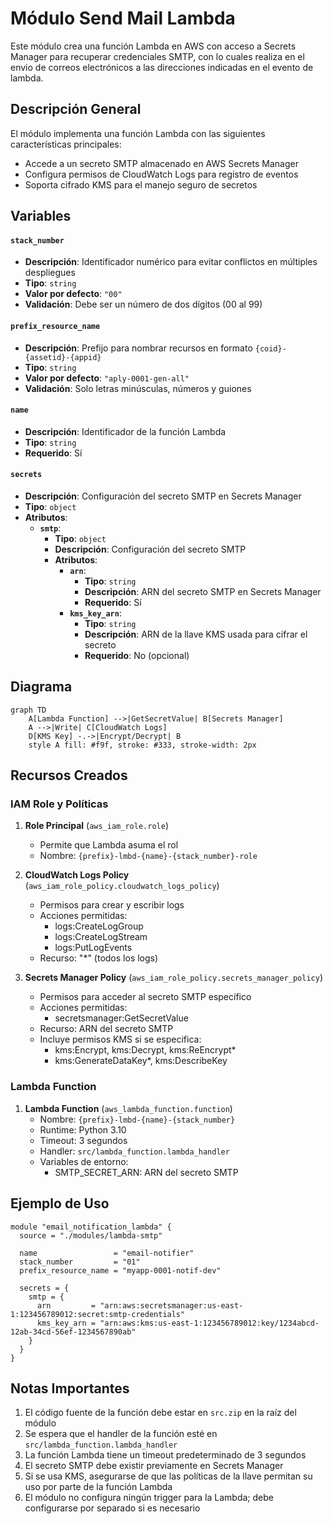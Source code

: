 # Módulo Send Mail Lambda

Este módulo crea una función Lambda en AWS con acceso a Secrets Manager para recuperar credenciales SMTP, con lo cuales
realiza en el envio de correos electrónicos a las direcciones indicadas en el evento de lambda.

## Descripción General

El módulo implementa una función Lambda con las siguientes características principales:

- Accede a un secreto SMTP almacenado en AWS Secrets Manager
- Configura permisos de CloudWatch Logs para registro de eventos
- Soporta cifrado KMS para el manejo seguro de secretos

## Variables

#### `stack_number`

- **Descripción**: Identificador numérico para evitar conflictos en múltiples despliegues
- **Tipo**: `string`
- **Valor por defecto**: `"00"`
- **Validación**: Debe ser un número de dos dígitos (00 al 99)

#### `prefix_resource_name`

- **Descripción**: Prefijo para nombrar recursos en formato `{coid}-{assetid}-{appid}`
- **Tipo**: `string`
- **Valor por defecto**: `"aply-0001-gen-all"`
- **Validación**: Solo letras minúsculas, números y guiones

#### `name`

- **Descripción**: Identificador de la función Lambda
- **Tipo**: `string`
- **Requerido**: Sí

#### `secrets`

- **Descripción**: Configuración del secreto SMTP en Secrets Manager
- **Tipo**: `object`
- **Atributos**:
    - **`smtp`**:
        - **Tipo**: `object`
        - **Descripción**: Configuración del secreto SMTP
        - **Atributos**:
            - **`arn`**:
                - **Tipo**: `string`
                - **Descripción**: ARN del secreto SMTP en Secrets Manager
                - **Requerido**: Sí
            - **`kms_key_arn`**:
                - **Tipo**: `string`
                - **Descripción**: ARN de la llave KMS usada para cifrar el secreto
                - **Requerido**: No (opcional)

## Diagrama

```mermaid
graph TD
    A[Lambda Function] -->|GetSecretValue| B[Secrets Manager]
    A -->|Write| C[CloudWatch Logs]
    D[KMS Key] -.->|Encrypt/Decrypt| B
    style A fill: #f9f, stroke: #333, stroke-width: 2px
```

## Recursos Creados

### IAM Role y Políticas

1. **Role Principal** (`aws_iam_role.role`)
    - Permite que Lambda asuma el rol
    - Nombre: `{prefix}-lmbd-{name}-{stack_number}-role`

2. **CloudWatch Logs Policy** (`aws_iam_role_policy.cloudwatch_logs_policy`)
    - Permisos para crear y escribir logs
    - Acciones permitidas:
        - logs:CreateLogGroup
        - logs:CreateLogStream
        - logs:PutLogEvents
    - Recurso: "*" (todos los logs)

3. **Secrets Manager Policy** (`aws_iam_role_policy.secrets_manager_policy`)
    - Permisos para acceder al secreto SMTP específico
    - Acciones permitidas:
        - secretsmanager:GetSecretValue
    - Recurso: ARN del secreto SMTP
    - Incluye permisos KMS si se especifica:
        - kms:Encrypt, kms:Decrypt, kms:ReEncrypt*
        - kms:GenerateDataKey*, kms:DescribeKey

### Lambda Function

1. **Lambda Function** (`aws_lambda_function.function`)
    - Nombre: `{prefix}-lmbd-{name}-{stack_number}`
    - Runtime: Python 3.10
    - Timeout: 3 segundos
    - Handler: `src/lambda_function.lambda_handler`
    - Variables de entorno:
        - SMTP_SECRET_ARN: ARN del secreto SMTP

## Ejemplo de Uso

```hcl
module "email_notification_lambda" {
  source = "./modules/lambda-smtp"

  name                 = "email-notifier"
  stack_number         = "01"
  prefix_resource_name = "myapp-0001-notif-dev"

  secrets = {
    smtp = {
      arn         = "arn:aws:secretsmanager:us-east-1:123456789012:secret:smtp-credentials"
      kms_key_arn = "arn:aws:kms:us-east-1:123456789012:key/1234abcd-12ab-34cd-56ef-1234567890ab"
    }
  }
}
```

## Notas Importantes

1. El código fuente de la función debe estar en `src.zip` en la raíz del módulo
2. Se espera que el handler de la función esté en `src/lambda_function.lambda_handler`
3. La función Lambda tiene un timeout predeterminado de 3 segundos
4. El secreto SMTP debe existir previamente en Secrets Manager
5. Si se usa KMS, asegurarse de que las políticas de la llave permitan su uso por parte de la función Lambda
6. El módulo no configura ningún trigger para la Lambda; debe configurarse por separado si es necesario